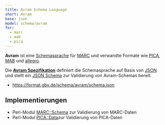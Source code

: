 ```yaml
---
title: Avram Schema Language
short: Avram
base: json
model: schema/avram
for:
  - marc
  - mab
  - pica 
---
```


**Avram** ist eine [Schemasprache](../schema) für [MARC](../marc) und verwandte
Formate wie [PICA](../pica), [MAB](../mab) und [allegro](../allegro).

Die **[Avram Spezifikation](avram/specification)** definiert die Schemasprache
auf Basis von [JSON](../json) und stellt ein [JSON Schema](json-schema) zur
Validierung von Avram-Schemas bereit:

* <https://format.gbv.de/schema/avram/schema.json>

## Implementierungen

* Perl-Modul [MARC::Schema](https://metacpan.org/release/MARC-Schema) zur
  Validierung von MARC-Daten
* Perl-Modul [PICA::Data](https://metacpan.org/pod/PICA::Schema)zur
  Validierung von PICA-Daten

